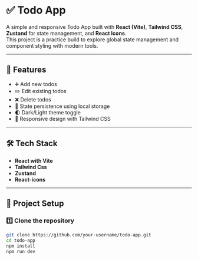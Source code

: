 # ✅ Todo App

A simple and responsive Todo App built with **React (Vite)**, **Tailwind CSS**, **Zustand** for state management, and **React Icons**.  
This project is a practice build to explore global state management and component styling with modern tools.

---
## 🚀 Features
- ➕ Add new todos  
- ✏️ Edit existing todos  
- ❌ Delete todos   
- 💾 State persistence using local storage
- 🌓 Dark/Light theme toggle  
- 📱 Responsive design with Tailwind CSS  

---
## 🛠️ Tech Stack
- **React with Vite**  
- **Tailwind Css**
- **Zustand**
- **React-icons**

---
## 📂 Project Setup

### 1️⃣ Clone the repository
```bash
git clone https://github.com/your-username/todo-app.git
cd todo-app
npm install
npm run dev
